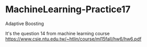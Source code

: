 # MachineLearning-Practice17
Adaptive Boosting

It's the question 14 from machine learning course https://www.csie.ntu.edu.tw/~htlin/course/ml15fall/hw6/hw6.pdf
